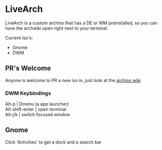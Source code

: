 # LiveArch
LiveArch is a custom archiso that has a DE or WM preinstalled, so you can have the archwiki open right next to 
your terminal.

Current Iso's:
 * Gnome
 * DWM

## PR's Welcome
Anyone is welcome to PR a new iso in, just look at the [archiso wiki](https://wiki.archlinux.org/index.php/archiso)

### DWM Keybindings
Alt-p           | Dmenu (a app launcher)<br>
Alt-shift-enter | open terminal<br>
Alt-j/k         | switch focused window

## Gnome
Click 'Activities' to get a dock and a search bar

